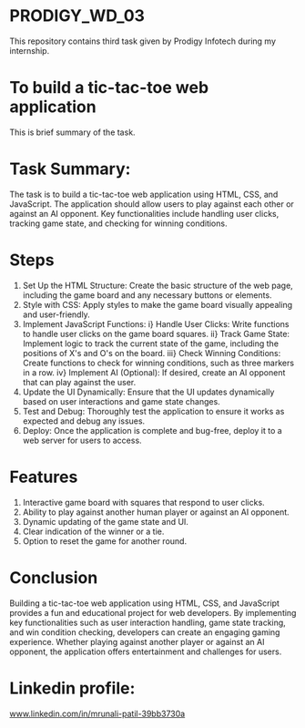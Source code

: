 # PRODIGY_WD_03
This repository contains third task given by Prodigy Infotech during my internship.
# To build a tic-tac-toe web application
This is brief summary of the task.
# Task Summary:
The task is to build a tic-tac-toe web application using HTML, CSS, and JavaScript. The application should allow users to play against each other or against an AI opponent. Key functionalities include handling user clicks, tracking game state, and checking for winning conditions.
#  Steps
1) Set Up the HTML Structure: Create the basic structure of the web page, including the game 
   board and any necessary buttons or elements.
2) Style with CSS: Apply styles to make the game board visually appealing and user-friendly.
3) Implement JavaScript Functions:
   i} Handle User Clicks: Write functions to handle user clicks on the game board squares.
   ii} Track Game State: Implement logic to track the current state of the game, including the 
       positions of X's and O's on the board.
   iii} Check Winning Conditions: Create functions to check for winning conditions, such as three 
        markers in a row.
   iv} Implement AI (Optional): If desired, create an AI opponent that can play against the user.
4) Update the UI Dynamically: Ensure that the UI updates dynamically based on user 
   interactions and game state changes.
5) Test and Debug: Thoroughly test the application to ensure it works as expected and debug 
   any issues.
6) Deploy: Once the application is complete and bug-free, deploy it to a web server for users 
   to access.
# Features
1) Interactive game board with squares that respond to user clicks.
2) Ability to play against another human player or against an AI opponent.
3) Dynamic updating of the game state and UI.
4) Clear indication of the winner or a tie.
5) Option to reset the game for another round.
# Conclusion
Building a tic-tac-toe web application using HTML, CSS, and JavaScript provides a fun and educational project for web developers. By implementing key functionalities such as user interaction handling, game state tracking, and win condition checking, developers can create an engaging gaming experience. Whether playing against another player or against an AI opponent, the application offers entertainment and challenges for users.
# Linkedin profile:
www.linkedin.com/in/mrunali-patil-39bb3730a
